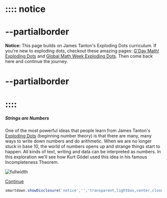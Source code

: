 # :::: notice
# --partialborder 
**Notice:**
This page builds on James Tanton's Exploding Dots curriculum. If you're new to exploding dots, checkout these amazing pages: [G'Day Math! Exploding Dots](http://gdaymath.com/courses/exploding-dots/) and [Global Math Week Exploding Dots](https://www.explodingdots.org).  Then come back here and continue the journey.
# --partialborder
# ::::

##### Strings are Numbers
One of the most powerful ideas that people learn from James Tanton's [Exploding Dots](http://gdaymath.com/courses/exploding-dots/) (beginning number theory) is that there are many, many ways to write down numbers and do arithmetic.  When we are no longer stuck in base 10, the world of numbers opens up and strange things start to happen.  All kinds of text, writing and data can be interpreted as numbers.  In this exploration we'll see how Kurt Gödel used this idea in his famous Incompleteness Theorem.

![fullwidth](https://youtu.be/oXyek2Q40AI)

[Continue](/pages/expDotsGodel2)
```javascript /autoplay
smartdown.showDisclosure('notice','','transparent,lightbox,center,closeable,draggable,shadow,outline');

```
